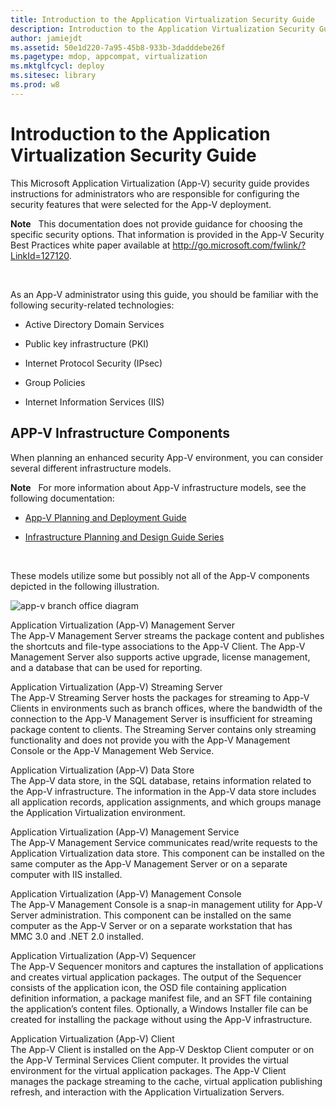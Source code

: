 ```yaml
---
title: Introduction to the Application Virtualization Security Guide
description: Introduction to the Application Virtualization Security Guide
author: jamiejdt
ms.assetid: 50e1d220-7a95-45b8-933b-3dadddebe26f
ms.pagetype: mdop, appcompat, virtualization
ms.mktglfcycl: deploy
ms.sitesec: library
ms.prod: w8
---
```



# Introduction to the Application Virtualization Security Guide


This Microsoft Application Virtualization (App-V) security guide provides instructions for administrators who are responsible for configuring the security features that were selected for the App-V deployment.

**Note**  
This documentation does not provide guidance for choosing the specific security options. That information is provided in the App-V Security Best Practices white paper available at <http://go.microsoft.com/fwlink/?LinkId=127120>.

 

As an App-V administrator using this guide, you should be familiar with the following security-related technologies:

-   Active Directory Domain Services

-   Public key infrastructure (PKI)

-   Internet Protocol Security (IPsec)

-   Group Policies

-   Internet Information Services (IIS)

## APP-V Infrastructure Components


When planning an enhanced security App-V environment, you can consider several different infrastructure models.

**Note**  
For more information about App-V infrastructure models, see the following documentation:

-   [App-V Planning and Deployment Guide](http://go.microsoft.com/fwlink/?LinkId=122063)

-   [Infrastructure Planning and Design Guide Series](http://go.microsoft.com/fwlink/?LinkId=151986)

 

These models utilize some but possibly not all of the App-V components depicted in the following illustration.

![app-v branch office diagram](images/appvbranchoffices.gif)

<a href="" id="application-virtualization--app-v--management-server"></a>Application Virtualization (App-V) Management Server  
The App-V Management Server streams the package content and publishes the shortcuts and file-type associations to the App-V Client. The App-V Management Server also supports active upgrade, license management, and a database that can be used for reporting.

<a href="" id="application-virtualization--app-v--streaming-server"></a>Application Virtualization (App-V) Streaming Server  
The App-V Streaming Server hosts the packages for streaming to App-V Clients in environments such as branch offices, where the bandwidth of the connection to the App-V Management Server is insufficient for streaming package content to clients. The Streaming Server contains only streaming functionality and does not provide you with the App-V Management Console or the App-V Management Web Service.

<a href="" id="application-virtualization--app-v--data-store"></a>Application Virtualization (App-V) Data Store  
The App-V data store, in the SQL database, retains information related to the App-V infrastructure. The information in the App-V data store includes all application records, application assignments, and which groups manage the Application Virtualization environment.

<a href="" id="application-virtualization--app-v--management-service"></a>Application Virtualization (App-V) Management Service  
The App-V Management Service communicates read/write requests to the Application Virtualization data store. This component can be installed on the same computer as the App-V Management Server or on a separate computer with IIS installed.

<a href="" id="application-virtualization--app-v--management-console"></a>Application Virtualization (App-V) Management Console  
The App-V Management Console is a snap-in management utility for App-V Server administration. This component can be installed on the same computer as the App-V Server or on a separate workstation that has MMC 3.0 and .NET 2.0 installed.

<a href="" id="application-virtualization--app-v--sequencer"></a>Application Virtualization (App-V) Sequencer  
The App-V Sequencer monitors and captures the installation of applications and creates virtual application packages. The output of the Sequencer consists of the application icon, the OSD file containing application definition information, a package manifest file, and an SFT file containing the application’s content files. Optionally, a Windows Installer file can be created for installing the package without using the App-V infrastructure.

<a href="" id="application-virtualization--app-v--client"></a>Application Virtualization (App-V) Client  
The App-V Client is installed on the App-V Desktop Client computer or on the App-V Terminal Services Client computer. It provides the virtual environment for the virtual application packages. The App-V Client manages the package streaming to the cache, virtual application publishing refresh, and interaction with the Application Virtualization Servers.

 

 





